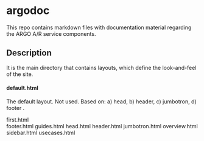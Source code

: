 # argodoc

This repo contains markdown files with documentation material regarding the ARGO A/R service components.

## Description
It is the main directory that contains layouts, which define the look-and-feel of the site.

#### default.html   
The default layout. Not used.
Based on: a) head, b) header, c) jumbotron, d) footer . 

first.html  
footer.html 
guides.html
head.html
header.html
jumbotron.html
overview.html
sidebar.html
usecases.html


